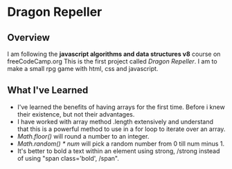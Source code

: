 # Dragon Repeller

## Overview

I am following the **javascript algorithms and data structures v8** course on freeCodeCamp.org
This is the first project called _Dragon Repeller_.
I am to make a small rpg game with html, css and javascript.

## What I've Learned

- I've learned the benefits of having arrays for the first time. Before i knew
  their existence, but not their advantages.
- I have worked with array method .length extensively and understand that this is
  a powerful method to use in a for loop to iterate over an array.
- _Math.floor()_ will round a number to an integer.
- _Math.random() \* num_ will pick a random number from 0 till num minus 1.
- It's better to bold a text within an element using strong, /strong instead of
  using "span class='bold', /span".
